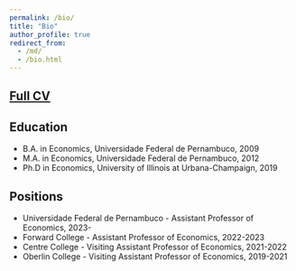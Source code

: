 ```yaml
---
permalink: /bio/
title: "Bio"
author_profile: true
redirect_from: 
  - /md/
  - /bio.html
---
```


## [Full CV](http://henriqueveras.github.io/files/Henrique_CV_Jul_2023.pdf)


## Education

* B.A. in Economics, Universidade Federal de Pernambuco, 2009
* M.A. in Economics, Universidade Federal de Pernambuco, 2012
* Ph.D in Economics, University of Illinois at Urbana-Champaign, 2019

## Positions
 * Universidade Federal de Pernambuco - Assistant Professor of Economics, 2023-
 * Forward College - Assistant Professor of Economics, 2022-2023
 * Centre College - Visiting Assistant Professor of Economics, 2021-2022
 * Oberlin College - Visiting Assistant Professor of Economics, 2019-2021

